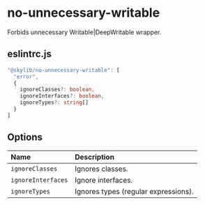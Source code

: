 # no-unnecessary-writable

Forbids unnecessary Writable|DeepWritable wrapper.

## eslintrc.js

```ts
"@skylib/no-unnecessary-writable": [
  "error",
  {
    ignoreClasses?: boolean,
    ignoreInterfaces?: boolean,
    ignoreTypes?: string[]
  }
]
```

## Options

| Name | Description |
| :------ | :------ |
| `ignoreClasses` | Ignores classes. |
| `ignoreInterfaces` | Ignore interfaces. |
| `ignoreTypes` | Ignores types (regular expressions). |
